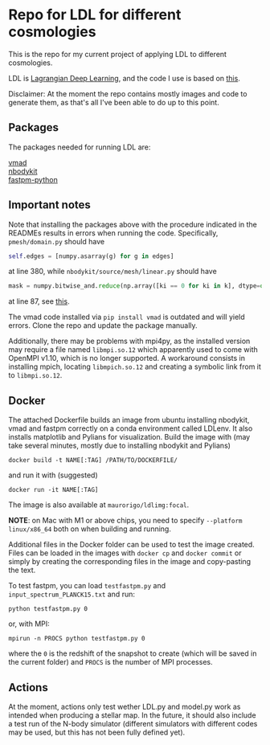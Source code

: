 # Repo for LDL for different cosmologies

This is the repo for my current project of applying LDL to different cosmologies.

LDL is [Lagrangian Deep Learning](https://arxiv.org/abs/2010.02926), and the code I use is based on [this](https://github.com/biweidai/LDL).

Disclaimer: At the moment the repo contains mostly images and code to generate them, as that's all I've been able to do up to this point.

## Packages

The packages needed for running LDL are:

[vmad](https://github.com/rainwoodman/vmad)  
[nbodykit](https://github.com/bccp/nbodykit)  
[fastpm-python](https://github.com/rainwoodman/fastpm-python)

## Important notes

Note that installing the packages above with the procedure indicated in the READMEs results in errors when running the code. Specifically, ```pmesh/domain.py``` should have

```python
self.edges = [numpy.asarray(g) for g in edges]
```
at line 380, while ```nbodykit/source/mesh/linear.py``` should have

```python
mask = numpy.bitwise_and.reduce(np.array([ki == 0 for ki in k], dtype=object))
```

at line 87, see [this](https://github.com/rainwoodman/fastpm-python/issues/18).

The vmad code installed via ```pip install vmad``` is outdated and will yield errors. Clone the repo and update the package manually.

Additionally, there may be problems with mpi4py, as the installed version may require a file named ```libmpi.so.12``` which apparently used to come with OpenMPI v1.10, which is no longer supported. A workaround consists in installing mpich, locating ```libmpich.so.12``` and creating a symbolic link from it to ```libmpi.so.12```.

## Docker

The attached Dockerfile builds an image from ubuntu installing nbodykit, vmad and fastpm correctly on a conda environment called LDLenv. It also installs matplotlib and Pylians for visualization. Build the image with (may take several minutes, mostly due to installing nbodykit and Pylians)

```
docker build -t NAME[:TAG] /PATH/TO/DOCKERFILE/
```

and run it with (suggested)

```
docker run -it NAME[:TAG]
```

The image is also available at ```maurorigo/ldlimg:focal```.

**NOTE**: on Mac with M1 or above chips, you need to specify ```--platform linux/x86_64``` both on when building and running.

Additional files in the Docker folder can be used to test the image created. Files can be loaded in the images with ```docker cp``` and ```docker commit``` or simply by creating the corresponding files in the image and copy-pasting the text.

To test fastpm, you can load  ```testfastpm.py``` and ```input_spectrum_PLANCK15.txt``` and run:

```
python testfastpm.py 0
```

or, with MPI:

```
mpirun -n PROCS python testfastpm.py 0
```

where the ```0``` is the redshift of the snapshot to create (which will be saved in the current folder) and ```PROCS``` is the number of MPI processes.

## Actions

At the moment, actions only test wether LDL.py and model.py work as intended when producing a stellar map. In the future, it should also include a test run of the N-body simulator (different simulators with different codes may be used, but this has not been fully defined yet).

